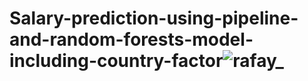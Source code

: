 # Salary-prediction-using-pipeline-and-random-forests-model-including-country-factor![rafay_](https://github.com/khizii/Salary-prediction-using-pipeline-and-random-forests-model-including-country-factor/assets/137616658/2f02b1a6-212b-4a98-8757-fef36b3c951e)
